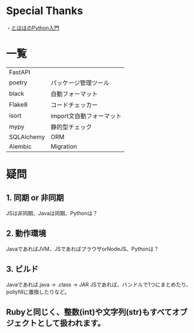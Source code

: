 # Special Thanks
・[とほほのPython入門](https://www.tohoho-web.com/python/index.html)

# 一覧
|||
|----|----|
|FastAPI||
|poetry|パッケージ管理ツール|
|black|自動フォーマット|
|Flake8|コードチェッカー|
|isort|import文自動フォーマット|
|mypy|静的型チェック|
|SQLAlchemy|ORM|
|Alembic|Migration|

# 疑問
## 1. 同期 or 非同期
JSは非同期、Javaは同期、Pythonは？

## 2. 動作環境
JavaであればJVM、JSであればブラウザorNodeJS、Pythonは？

## 3. ビルド
Javaであれば.java → .class → JAR
JSであれば、バンドルで1つにまとめたり、pollyfillに置換したりなど。

## Rubyと同じく、整数(int)や文字列(str)もすべてオブジェクトとして扱われます。


